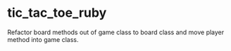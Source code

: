 # tic_tac_toe_ruby
Refactor board methods out of game class to board class and move player method into game class.
